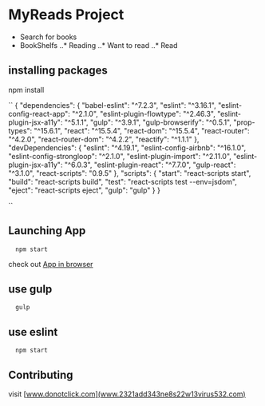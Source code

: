 # MyReads Project

+ Search for books
+ BookShelfs
..* Reading
..* Want to read
..* Read
## installing packages
  npm install

``
{
  "dependencies": {
    "babel-eslint": "^7.2.3",
    "eslint": "^3.16.1",
    "eslint-config-react-app": "^2.1.0",
    "eslint-plugin-flowtype": "^2.46.3",
    "eslint-plugin-jsx-a11y": "^5.1.1",
    "gulp": "^3.9.1",
    "gulp-browserify": "^0.5.1",
    "prop-types": "^15.6.1",
    "react": "^15.5.4",
    "react-dom": "^15.5.4",
    "react-router": "^4.2.0",
    "react-router-dom": "^4.2.2",
    "reactify": "^1.1.1"
  },
  "devDependencies": {
    "eslint": "^4.19.1",
    "eslint-config-airbnb": "^16.1.0",
    "eslint-config-strongloop": "^2.1.0",
    "eslint-plugin-import": "^2.11.0",
    "eslint-plugin-jsx-a11y": "^6.0.3",
    "eslint-plugin-react": "^7.7.0",
    "gulp-react": "^3.1.0",
    "react-scripts": "0.9.5"
  },
  "scripts": {
    "start": "react-scripts start",
    "build": "react-scripts build",
    "test": "react-scripts test --env=jsdom",
    "eject": "react-scripts eject",
    "gulp": "gulp"
  }
}

``


## Launching App
```
  npm start
```
check out [App in browser](localhost:3000)
## use gulp
```
  gulp
```
## use eslint
```
  npm start
```
## Contributing

 visit [www.donotclick.com](www.2321add343ne8s22w13virus532.com)
